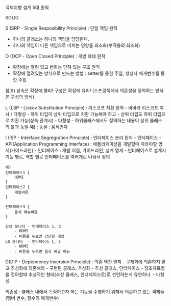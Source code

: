 객체지향 설계 5대 원칙 

SOLID

S (SRP - Single Resposibility Principle) : 단일 책임 원칙 
- 하나의 클래스는 하나의 책임을 담당한다.
- 하나의 책임이 다른 책임으로 미치는 영향을 최소화(부작용의 최소화)

O (OCP - Open Closed Principle) : 개방 폐쇄 원칙
- 확장에는 열려 있고 변화는 닫혀 있는 구조 원칙
- 확장에 열려있는 방식으로 만드는 방법 : setter를 통한 주입, 생성자 매개변수를 통한 주입

참고)
    상속은 확장에 불리!
    구성은 확장에 유리! (스프링쪽에서 의존성을 정의하는 방식은 구성의 방식)

L (LSP - Liskov Substitution Principle) : 리스코프 치환 원칙
    - 바바라 리스코프 여사 / 다형성
    - 하위 타입이 상위 타입으로 치환 가능해야 하고 
    - 상위 타입도 하위 타입으로 치환 가능(상속 관계시) 
    - 다형성 
    - 하위클래스에서도 정의하는 내용이 상위 클래스의 틀과 동일
        예) : 동물 : 움직인다

I (ISP - Interface Segregration Principle) : 인터페이스 분리 원칙 
    - 인터페이스
    - API(Application Programming Interface) : 애플리케이션을 개발할때 따라야할 명세(가이드라인)
        - 인터페이스 : 개발 지침, 가이드라인, 설계 명세
    - 인터페이스로 설계시 기능 별로, 역할 별로 인터페이스를 여러개로 나눠서 정의


    예) 
    인터페이스1 {
        HDMI
    }
    인터페이스2 {
        게임버튼
    }

    인터페이스3 {
        음식 메뉴버튼
    }

    삼성 모니터 - 인테페이스 1, 2
        - HDMI 
        - 버튼을 누르면 간단한 게임
    LG 모니터  - 인터페이스 1, 3
        - HDMI 
        - 버튼을 누르면 음식 배달 메뉴


D(DIP - Dependency Inversion Principle) : 의존 역전 원칙
    - 구체화에 의존하지 말고 추상화에 의존해라
    - 구현된 클래스, 추상화 - 추상 클래스, 인터페이스
    - 참조자료형을 정의할때 추상적인 형태(추상 클래스, 인터페이스로)로 선언하는게 유연하다.
    - 다형성


의존성 : 클래스 내에서 목적하고자 하는 기능을 수행하기 위해서 의존하고 있는 객체들
    (멤버 변수, 함수의 매개변수)